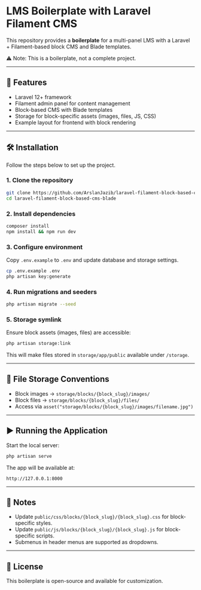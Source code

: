 # LMS Boilerplate with Laravel Filament CMS

This repository provides a **boilerplate** for a multi-panel LMS with a Laravel + Filament-based block CMS and Blade templates.

⚠️ Note: This is a boilerplate, not a complete project.

---

## 🚀 Features
- Laravel 12+ framework
- Filament admin panel for content management
- Block-based CMS with Blade templates
- Storage for block-specific assets (images, files, JS, CSS)
- Example layout for frontend with block rendering

---

## 🛠️ Installation

Follow the steps below to set up the project.

### 1. Clone the repository
```bash
git clone https://github.com/ArslanJazib/laravel-filament-block-based-cms-blade.git
cd laravel-filament-block-based-cms-blade
```

### 2. Install dependencies
```bash
composer install
npm install && npm run dev
```

### 3. Configure environment
Copy `.env.example` to `.env` and update database and storage settings.
```bash
cp .env.example .env
php artisan key:generate
```

### 4. Run migrations and seeders
```bash
php artisan migrate --seed
```

### 5. Storage symlink
Ensure block assets (images, files) are accessible:
```bash
php artisan storage:link
```

This will make files stored in `storage/app/public` available under `/storage`.

---

## 📂 File Storage Conventions
- Block images → `storage/blocks/{block_slug}/images/`
- Block files → `storage/blocks/{block_slug}/files/`
- Access via `asset("storage/blocks/{block_slug}/images/filename.jpg")`

---

## ▶️ Running the Application
Start the local server:
```bash
php artisan serve
```

The app will be available at:
```
http://127.0.0.1:8000
```

---

## 📑 Notes
- Update `public/css/blocks/{block_slug}/{block_slug}.css` for block-specific styles.
- Update `public/js/blocks/{block_slug}/{block_slug}.js` for block-specific scripts.
- Submenus in header menus are supported as dropdowns.

---

## 📜 License
This boilerplate is open-source and available for customization.
